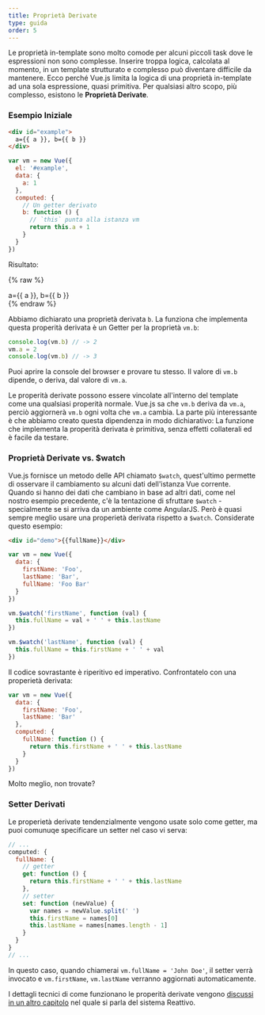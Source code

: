 ```yaml
---
title: Proprietà Derivate
type: guida
order: 5
---
```


Le proprietà in-template sono molto comode per alcuni piccoli task dove le espressioni non sono complesse. Inserire troppa logica, calcolata al momento, in un template strutturato e complesso può diventare difficile da mantenere. Ecco perché Vue.js limita la logica di una proprietà in-template ad una sola espressione, quasi primitiva. Per qualsiasi altro scopo, più complesso, esistono le **Proprietà Derivate**.

### Esempio Iniziale

``` html
<div id="example">
  a={{ a }}, b={{ b }}
</div>
```

``` js
var vm = new Vue({
  el: '#example',
  data: {
    a: 1
  },
  computed: {
    // Un getter derivato
    b: function () {
      // `this` punta alla istanza vm
      return this.a + 1
    }
  }
})
```

Risultato:

{% raw %}
<div id="example" class="demo">
  a={{ a }}, b={{ b }}
</div>
<script>
var vm = new Vue({
  el: '#example',
  data: {
    a: 1
  },
  computed: {
    b: function () {
      return this.a + 1
    }
  }
})
</script>
{% endraw %}

Abbiamo dichiarato una proprietà derivata `b`. La funziona che implementa questa properità derivata è un Getter per la proprietà `vm.b`:

``` js
console.log(vm.b) // -> 2
vm.a = 2
console.log(vm.b) // -> 3
```

Puoi aprire la console del browser e provare tu stesso. Il valore di `vm.b` dipende, o deriva, dal valore di `vm.a`.

Le properità derivate possono essere vincolate all'interno del template come una qualsiasi properità normale. Vue.js sa che `vm.b` deriva da `vm.a`, perciò aggiornerà `vm.b` ogni volta che `vm.a` cambia. La parte più interessante è che abbiamo creato questa dipendenza in modo dichiarativo: La funzione che implementa la properità derivata è primitiva, senza effetti collaterali ed è facile da testare.

### Proprietà Derivate vs. $watch

Vue.js fornisce un metodo delle API chiamato `$watch`, quest'ultimo permette di osservare il cambiamento su alcuni dati dell'istanza Vue corrente. Quando si hanno dei dati che cambiano in base ad altri dati, come nel nostro esempio precedente, c'è la tentazione di sfruttare `$watch` - specialmente se si arriva da un ambiente come AngularJS. Però è quasi sempre meglio usare una properietà derivata rispetto a `$watch`. Considerate questo esempio:

``` html
<div id="demo">{{fullName}}</div>
```

``` js
var vm = new Vue({
  data: {
    firstName: 'Foo',
    lastName: 'Bar',
    fullName: 'Foo Bar'
  }
})

vm.$watch('firstName', function (val) {
  this.fullName = val + ' ' + this.lastName
})

vm.$watch('lastName', function (val) {
  this.fullName = this.firstName + ' ' + val
})
```

Il codice sovrastante è riperitivo ed imperativo. Confrontatelo con una properietà derivata:

``` js
var vm = new Vue({
  data: {
    firstName: 'Foo',
    lastName: 'Bar'
  },
  computed: {
    fullName: function () {
      return this.firstName + ' ' + this.lastName
    }
  }
})
```

Molto meglio, non trovate?

### Setter Derivati

Le properietà derivate tendenzialmente vengono usate solo come getter, ma puoi comunuqe specificare un setter nel caso vi serva:

``` js
// ...
computed: {
  fullName: {
    // getter
    get: function () {
      return this.firstName + ' ' + this.lastName
    },
    // setter
    set: function (newValue) {
      var names = newValue.split(' ')
      this.firstName = names[0]
      this.lastName = names[names.length - 1]
    }
  }
}
// ...
```

In questo caso, quando chiamerai `vm.fullName = 'John Doe'`, il setter verrà invocato e `vm.firstName`, `vm.lastName` verranno aggiornati automaticamente.

I dettagli tecnici di come funzionano le properità derivate vengono [discussi in un altro capitolo](reactivity.html#Inside_Computed_Properties) nel quale si parla del sistema Reattivo.
